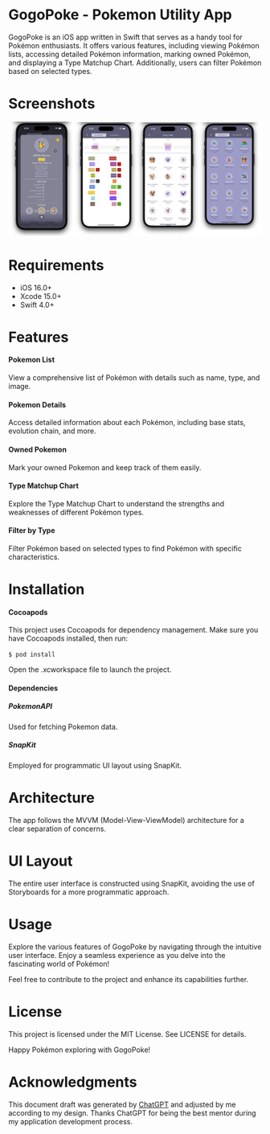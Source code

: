 # GogoPoke - Pokemon Utility App
GogoPoke is an iOS app written in Swift that serves as a handy tool for Pokémon enthusiasts. It offers various features, including viewing Pokémon lists, accessing detailed Pokémon information, marking owned Pokémon, and displaying a Type Matchup Chart. Additionally, users can filter Pokémon based on selected types.

# Screenshots
![screenshots](https://github.com/connniela/gogopoke/blob/main/screenshots/screenshot.png)

# Requirements
- iOS 16.0+
- Xcode 15.0+
- Swift 4.0+


# Features
#### Pokemon List
View a comprehensive list of Pokémon with details such as name, type, and image.
#### Pokemon Details
Access detailed information about each Pokémon, including base stats, evolution chain, and more.
#### Owned Pokemon
Mark your owned Pokemon and keep track of them easily.
#### Type Matchup Chart
Explore the Type Matchup Chart to understand the strengths and weaknesses of different Pokémon types.
#### Filter by Type
Filter Pokémon based on selected types to find Pokémon with specific characteristics.

# Installation
#### Cocoapods
This project uses Cocoapods for dependency management. Make sure you have Cocoapods installed, then run:

`$ pod install`

Open the .xcworkspace file to launch the project.

#### Dependencies
##### PokemonAPI
Used for fetching Pokemon data.
##### SnapKit
Employed for programmatic UI layout using SnapKit.

# Architecture
The app follows the MVVM (Model-View-ViewModel) architecture for a clear separation of concerns.

# UI Layout
The entire user interface is constructed using SnapKit, avoiding the use of Storyboards for a more programmatic approach.

# Usage
Explore the various features of GogoPoke by navigating through the intuitive user interface. Enjoy a seamless experience as you delve into the fascinating world of Pokémon!

Feel free to contribute to the project and enhance its capabilities further.

# License
This project is licensed under the MIT License. See LICENSE for details.

Happy Pokémon exploring with GogoPoke!

# Acknowledgments
This document draft was generated by [ChatGPT](https://chat.openai.com/ "ChatGPT") and adjusted by me according to my design. Thanks ChatGPT for being the best mentor during my application development process.
